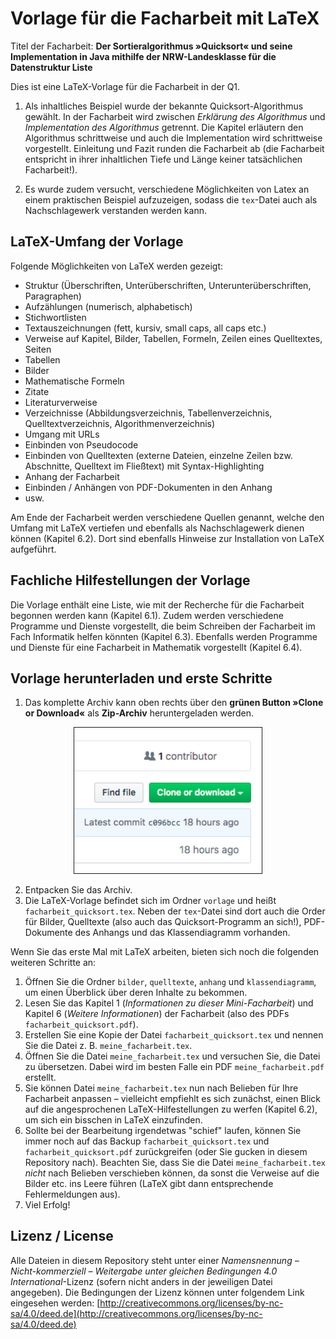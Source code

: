 # Vorlage für die Facharbeit mit LaTeX

Titel der Facharbeit: **Der Sortieralgorithmus »Quicksort« und seine Implementation in Java mithilfe der NRW-Landesklasse für die Datenstruktur Liste**

Dies ist eine LaTeX-Vorlage für die Facharbeit in der Q1. 

1. Als inhaltliches Beispiel wurde der bekannte Quicksort-Algorithmus gewählt. In der Facharbeit wird zwischen *Erklärung des Algorithmus* und *Implementation des Algorithmus* getrennt. Die Kapitel erläutern den Algorithmus schrittweise und auch die Implementation wird schrittweise vorgestellt. Einleitung und Fazit runden die Facharbeit ab (die Facharbeit entspricht in ihrer inhaltlichen Tiefe und Länge keiner tatsächlichen Facharbeit!).

2. Es wurde zudem versucht, verschiedene Möglichkeiten von Latex an einem praktischen Beispiel aufzuzeigen, sodass die `tex`-Datei auch als Nachschlagewerk verstanden werden kann.



## LaTeX-Umfang der Vorlage

Folgende Möglichkeiten von LaTeX werden gezeigt:

- Struktur (Überschriften, Unterüberschriften, Unterunterüberschriften, Paragraphen)
- Aufzählungen (numerisch, alphabetisch)
- Stichwortlisten
- Textauszeichnungen (fett, kursiv, small caps, all caps etc.)
- Verweise auf Kapitel, Bilder, Tabellen, Formeln, Zeilen eines Quelltextes, Seiten
- Tabellen
- Bilder
- Mathematische Formeln
- Zitate
- Literaturverweise
- Verzeichnisse (Abbildungsverzeichnis, Tabellenverzeichnis, Quelltextverzeichnis, Algorithmenverzeichnis)
- Umgang mit URLs
- Einbinden von Pseudocode
- Einbinden von Quelltexten (externe Dateien, einzelne Zeilen bzw. Abschnitte, Quelltext im Fließtext) mit Syntax-Highlighting
- Anhang der Facharbeit
- Einbinden / Anhängen von PDF-Dokumenten in den Anhang
- usw.

Am Ende der Facharbeit werden verschiedene Quellen genannt, welche den Umfang mit LaTeX vertiefen und ebenfalls als Nachschlagewerk dienen können (Kapitel 6.2). Dort sind ebenfalls Hinweise zur Installation von LaTeX aufgeführt.



## Fachliche Hilfestellungen der Vorlage

Die Vorlage enthält eine Liste, wie mit der Recherche für die Facharbeit begonnen werden kann (Kapitel 6.1). Zudem werden verschiedene Programme und Dienste vorgestellt, die beim Schreiben der Facharbeit im Fach Informatik helfen könnten (Kapitel 6.3). Ebenfalls werden Programme und Dienste für eine Facharbeit in Mathematik vorgestellt (Kapitel 6.4).



## Vorlage herunterladen und erste Schritte

1. Das komplette Archiv kann oben rechts über den **grünen Button »Clone or Download«** als **Zip-Archiv** heruntergeladen werden.

<div align="center">
<img src="readme_bilder/download_button.png" alt="Download-Button" width="300px" border="1px">
</div>

2. Entpacken Sie das Archiv.
3. Die LaTeX-Vorlage befindet sich im Ordner `vorlage` und heißt `facharbeit_quicksort.tex`. Neben der `tex`-Datei sind dort auch die Order für Bilder, Quelltexte (also auch das Quicksort-Programm an sich!), PDF-Dokumente des Anhangs und das Klassendiagramm vorhanden.

Wenn Sie das erste Mal mit LaTeX arbeiten, bieten sich noch die folgenden weiteren Schritte an:

1. Öffnen Sie die Ordner `bilder`, `quelltexte`, `anhang` und `klassendiagramm`, um einen Überblick über deren Inhalte zu bekommen.
2. Lesen Sie das Kapitel 1 (*Informationen zu dieser Mini-Facharbeit*) und Kapitel 6 (*Weitere Informationen*) der Facharbeit (also des PDFs `facharbeit_quicksort.pdf`).
3. Erstellen Sie eine Kopie der Datei `facharbeit_quicksort.tex` und nennen Sie die Datei z. B. `meine_facharbeit.tex`.
4. Öffnen Sie die Datei `meine_facharbeit.tex` und versuchen Sie, die Datei zu übersetzen. Dabei wird im besten Falle ein PDF `meine_facharbeit.pdf` erstellt.
5. Sie können Datei `meine_facharbeit.tex` nun nach Belieben für Ihre Facharbeit anpassen – vielleicht empfiehlt es sich zunächst, einen Blick auf die angesprochenen LaTeX-Hilfestellungen zu werfen (Kapitel 6.2), um sich ein bisschen in LaTeX einzufinden.
6. Sollte bei der Bearbeitung irgendetwas "schief" laufen, können Sie immer noch auf das Backup `facharbeit_quicksort.tex` und `facharbeit_quicksort.pdf` zurückgreifen (oder Sie gucken in diesem Repository nach). Beachten Sie, dass Sie die Datei `meine_facharbeit.tex` *nicht* nach Belieben verschieben können, da sonst die Verweise auf die Bilder etc. ins Leere führen (LaTeX gibt dann entsprechende Fehlermeldungen aus).
7. Viel Erfolg!



## Lizenz / License
Alle Dateien in diesem Repository steht unter einer *Namensnennung – Nicht-kommerziell – Weitergabe unter gleichen Bedingungen 4.0 International*-Lizenz (sofern nicht anders in der jeweiligen Datei angegeben). Die Bedingungen der Lizenz können unter folgendem Link eingesehen werden: [http://creativecommons.org/licenses/by-nc-sa/4.0/deed.de](http://creativecommons.org/licenses/by-nc-sa/4.0/deed.de)